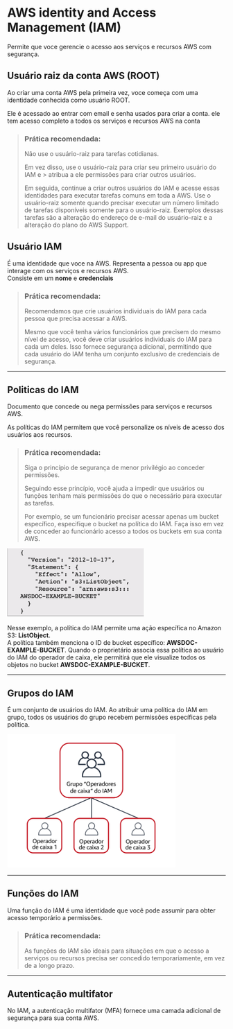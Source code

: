 # AWS identity and Access Management (IAM)

Permite que voce gerencie o acesso aos serviços e recursos AWS com segurança.

## Usuário raiz da conta AWS (ROOT)

Ao criar uma conta AWS pela primeira vez, voce começa com uma identidade conhecida como usuário ROOT.

Ele é acessado ao entrar com email e senha usados para criar a conta. ele tem acesso completo a todos os serviços e recursos AWS na conta

> ### Prática recomendada:
> Não use o usuário-raiz para tarefas cotidianas.
>
> Em vez disso, use o usuário-raiz para criar seu primeiro usuário do IAM e > atribua a ele permissões para criar outros usuários.
> 
> Em seguida, continue a criar outros usuários do IAM e acesse essas identidades para executar tarefas comuns em toda a AWS. Use o usuário-raiz somente quando precisar executar um número limitado de tarefas disponíveis somente para o usuário-raiz. Exemplos dessas tarefas são a alteração do endereço de e-mail do usuário-raiz e a alteração do plano do AWS Support.

## Usuário IAM
É uma identidade que voce na AWS. Representa a pessoa ou app que interage com os serviços e recursos AWS.  
Consiste em um **nome** e **credenciais**

> ### Prática recomendada:
> Recomendamos que crie usuários individuais do IAM para cada pessoa que precisa acessar a AWS.  
>
> Mesmo que você tenha vários funcionários que precisem do mesmo nível de acesso, você deve criar usuários individuais do IAM para cada um deles. Isso fornece segurança adicional, permitindo que cada usuário do IAM tenha um conjunto exclusivo de credenciais de segurança.
---
## Politicas do IAM
Documento que concede ou nega permissões para serviços e recursos AWS.

As políticas do IAM permitem que você personalize os níveis de acesso dos usuários aos recursos.

> ### Prática recomendada:
> Siga o princípio de segurança de menor privilégio ao conceder permissões.
>
> Seguindo esse princípio, você ajuda a impedir que usuários ou funções tenham mais permissões do que o necessário para executar as tarefas.
>
> Por exemplo, se um funcionário precisar acessar apenas um bucket específico, especifique o bucket na política do IAM. Faça isso em vez de conceder ao  funcionário acesso a todos os buckets em sua conta AWS. 


![Exemplo: Política do IAM](../../../_images/AWS-Cloud-Practitioner-Essentials/Modulo6/policy-IAM.png)

Nesse exemplo, a política do IAM permite uma ação específica no Amazon S3: **ListObject**.  
A política também menciona o ID de bucket específico: **AWSDOC-EXAMPLE-BUCKET**. Quando o proprietário associa essa política ao usuário do IAM do operador de caixa, ele permitirá que ele visualize todos os objetos no bucket **AWSDOC-EXAMPLE-BUCKET**.

---

## Grupos do IAM
É um conjunto de usuários do IAM. Ao atribuir uma política do IAM em grupo, todos os usuários do grupo recebem permissões específicas pela política.

![Grupos IAM](../../../_images/AWS-Cloud-Practitioner-Essentials/Modulo6/grupoIAM.png)

---
## Funções do IAM
Uma função do IAM é uma identidade que você pode assumir para obter acesso temporário a permissões.

> ### Prática recomendada:
>
>As funções do IAM são ideais para situações em que o acesso a serviços ou recursos precisa ser concedido temporariamente, em vez de a longo prazo.  
---

## Autenticação multifator

No IAM, a autenticação multifator (MFA) fornece uma camada adicional de segurança para sua conta AWS.